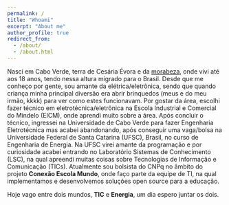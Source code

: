 ```yaml
---
permalink: /
title: "Whoami"
excerpt: "About me"
author_profile: true
redirect_from: 
  - /about/
  - /about.html
---
```


  Nasci em Cabo Verde, terra de Cesária Évora e da [morabeza][1], onde vivi até aos 18 anos, tendo nessa altura migrado para o Brasil. Desde que me conheço por gente, sou amante da elétrica/eletrônica, sendo que quando criança minha principal diversão era abrir brinquedos (meus e do meu irmão, kkkk) para ver como estes funcionavam. Por gostar da área, escolhi fazer técnico em eletrotécnica/eletrônica na Escola Industrial e Comercial do Mindelo (EICM), onde aprendi muito sobre a área. Após concluir o técnico, ingressei na Universidade de Cabo Verde para fazer Engenharia Eletrotécnica mas acabei abandonando, após conseguir uma vaga/bolsa  na  Universidade Federal de Santa Catarina (UFSC), Brasil, no curso  de Engenharia de Energia. Na UFSC virei amante da programação e por curiosidade acabei entrando no Laboratório Sistemas de Conhecimento (LSC), na qual apreendi muitas coisas sobre Tecnologias de Informação e Comunicação (TICs). Atualmente sou bolsista do CNPq no âmbito do projeto **Conexão Escola Mundo**, onde faço parte da equipe de TI, na qual implementamos e  desenvolvemos soluções open source para a educação.

  Hoje vago entre dois mundos, **TIC** e  **Energia**, um dia espero juntar os dois.

  [1]:https://ciberduvidas.iscte-iul.pt/consultorio/perguntas/o-regionalismo-morabeza-cabo-verde/24609